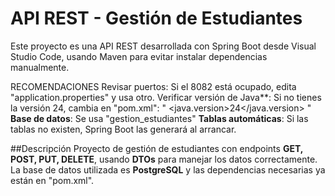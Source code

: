 # API REST - Gestión de Estudiantes

Este proyecto es una API REST desarrollada con Spring Boot desde Visual Studio Code, usando Maven para evitar instalar dependencias manualmente.

RECOMENDACIONES
 Revisar puertos: Si el 8082 está ocupado, edita "application.properties" y usa otro.
 Verificar versión de Java**: Si no tienes la versión 24, cambia en "pom.xml":
 "  <java.version>24</java.version> "
 **Base de datos**: Se usa "gestion_estudiantes"
 **Tablas automáticas**: Si las tablas no existen, Spring Boot las generará al arrancar.

##Descripción
Proyecto de gestión de estudiantes con endpoints **GET, POST, PUT, DELETE**, usando **DTOs** para manejar los datos correctamente.
La base de datos utilizada es **PostgreSQL** y las dependencias necesarias ya están en "pom.xml".
